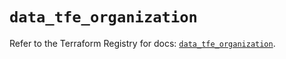 # `data_tfe_organization`

Refer to the Terraform Registry for docs: [`data_tfe_organization`](https://registry.terraform.io/providers/hashicorp/tfe/0.68.1/docs/data-sources/organization).
